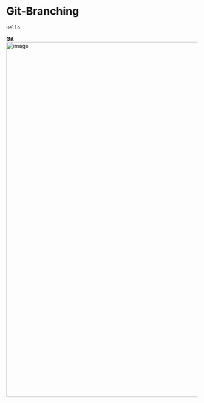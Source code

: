 # Git-Branching
````
Hello
````
**Git**
<img width="1918" height="933" alt="image" src="https://github.com/user-attachments/assets/0885e50e-54c5-4ae3-b761-7b7646690c73" />
